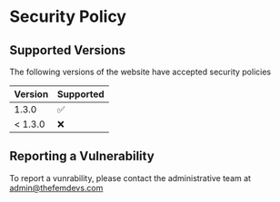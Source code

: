 # Security Policy

## Supported Versions

The following versions of the website have accepted security policies

| Version | Supported          |
| ------- | ------------------ |
| 1.3.0   | :white_check_mark: |
| < 1.3.0 | :x:                |

## Reporting a Vulnerability

To report a vunrability, please contact the administrative team at [admin@thefemdevs.com](mailto:admin@thefemdevs.com)
